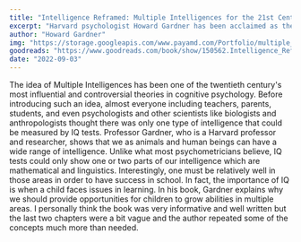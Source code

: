 ```yaml
---
title: "Intelligence Reframed: Multiple Intelligences for the 21st Century"
excerpt: "Harvard psychologist Howard Gardner has been acclaimed as the most influential educational theorist since John Dewey. His ideas about intelligence and creativity have revolutionized our thinking. In his groundbreaking 1983 book Frames of Mind , Howard Gardner first introduced the theory of multiple intelligences, which posits that intelligence is more than a single property of the human mind."
author: "Howard Gardner"
img: "https://storage.googleapis.com/www.payamd.com/Portfolio/multiple_inteligences.jpeg"
goodreads: "https://www.goodreads.com/book/show/150562.Intelligence_Reframed"
date: "2022-09-03"
---
```


The idea of Multiple Intelligences has been one of the twentieth century's most influential and controversial theories in cognitive psychology. Before introducing such an idea, almost everyone including teachers, parents, students, and even psychologists and other scientists like biologists and anthropologists thought there was only one type of intelligence that could be measured by IQ tests. Professor Gardner, who is a Harvard professor and researcher, shows that we as animals and human beings can have a wide range of intelligence. Unlike what most psychometricians believe, IQ tests could only show one or two parts of our intelligence which are mathematical and linguistics. Interestingly, one must be relatively well in those areas in order to have success in school. In fact, the importance of IQ is when a child faces issues in learning. In his book, Gardner explains why we should provide opportunities for children to grow abilities in multiple areas. I personally think the book was very informative and well written but the last two chapters were a bit vague and the author repeated some of the concepts much more than needed.